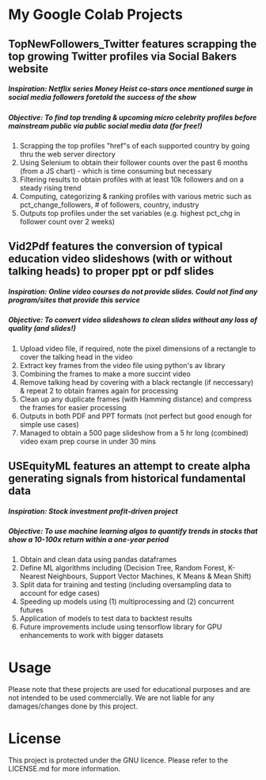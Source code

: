 # My Google Colab Projects

## TopNewFollowers_Twitter features scrapping the top growing Twitter profiles via Social Bakers website
##### Inspiration: Netflix series Money Heist co-stars once mentioned surge in social media followers foretold the success of the show
##### Objective: To find top trending & upcoming micro celebrity profiles before mainstream public via public social media data (for free!) 
  1. Scrapping the top profiles "href"s of each supported country by going thru the web server directory
  2. Using Selenium to obtain their follower counts over the past 6 months (from a JS chart) - which is time consuming but necessary
  3. Filtering results to obtain profiles with at least 10k followers and on a steady rising trend
  4. Computing, categorizing & ranking profiles with various metric such as pct_change_followers, # of followers, country, industry
  5. Outputs top profiles under the set variables (e.g. highest pct_chg in follower count over 2 weeks)
  
## Vid2Pdf features the conversion of typical education video slideshows (with or without talking heads) to proper ppt or pdf slides
##### Inspiration: Online video courses do not provide slides. Could not find any program/sites that provide this service
##### Objective: To convert video slideshows to clean slides without any loss of quality (and slides!)
  1. Upload video file, if required, note the pixel dimensions of a rectangle to cover the talking head in the video
  2. Extract key frames from the video file using python's av library
  3. Combining the frames to make a more succint video
  4. Remove talking head by covering with a black rectangle (if neccessary) & repeat 2 to obtain frames again for processing
  5. Clean up any duplicate frames (with Hamming distance) and compress the frames for easier processing
  6. Outputs in both PDF and PPT formats (not perfect but good enough for simple use cases)
  7. Managed to obtain a 500 page slideshow from a 5 hr long (combined) video exam prep course in under 30 mins

## USEquityML features an attempt to create alpha generating signals from historical fundamental data
##### Inspiration: Stock investment profit-driven project
##### Objective: To use machine learning algos to quantify trends in stocks that show a 10-100x return within a one-year period
  1. Obtain and clean data using pandas dataframes
  2. Define ML algorithms including (Decision Tree, Random Forest, K-Nearest Neighbours, Support Vector Machines, K Means & Mean Shift)
  3. Split data for training and testing (including oversampling data to account for edge cases)
  4. Speeding up models using (1) multiprocessing and (2) concurrent futures
  5. Application of models to test data to backtest results
  6. Future improvements include using tensorflow library for GPU enhancements to work with bigger datasets

# Usage
Please note that these projects are used for educational purposes and are not intended to be used commercially. We are not liable for any damages/changes done by this project.

# License
This project is protected under the GNU licence. Please refer to the LICENSE.md for more information.
